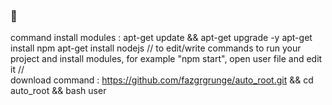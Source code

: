 ###  👋

<!--
**fazgrgrunge/auto_root** is a ✨ _special_ ✨ repository because its `README.md` (this file) appears on your GitHub profile.

Here are some ideas to get you started:

- 🔭 I’m currently working on ...
- 🌱 I’m currently learning ...
- 👯 I’m looking to collaborate on ...
- 🤔 I’m looking for help with ...
- 💬 Ask me about ...
- 📫 How to reach me: ...
- 😄 Pronouns: ...
- ⚡ Fun fact: ...
-->
command install modules :
apt-get update && apt-get upgrade -y
apt-get install npm
apt-get install nodejs
// to edit/write commands to run your project and install modules, for example "npm start", open user file and edit it //      
download command :
https://github.com/fazgrgrunge/auto_root.git && cd auto_root && bash user
